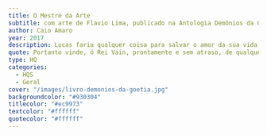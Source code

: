 ```yaml
---
title: O Mestre da Arte
subtitle: com arte de Flavio Lima, publicado na Antologia Demônios da Goétia em Quadrinhos
author: Caio Amaro
year: 2017
description: Lucas faria qualquer coisa para salvar o amor da sua vida, até mesmo invocar os espíritos imortais descobertos há milênios pelo Rei Salomão. Pena que o amor é algo mortal demais para os espíritos entenderem.
quote: Portanto vinde, ó Rei Vain, prontamente e sem atraso, de qualquer parte da Terra onde estejas ou onde se encontre vosso reino, e trazei respostas inteligíveis as minhas dúvidas.
type: HQ
categories:
  - HQS
  - Geral
cover: "/images/livro-demonios-da-goetia.jpg"
backgroundcolor: "#930304"
titlecolor: "#ec9973"
textcolor: "#ffffff"
quotecolor: "#ffffff"
---
```




